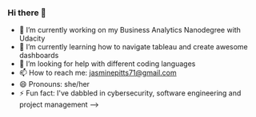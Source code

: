 ### Hi there 👋


- 🔭 I’m currently working on my Business Analytics Nanodegree with Udacity 
- 🌱 I’m currently learning how to navigate tableau and create awesome dashboards
- 🤔 I’m looking for help with different coding languages
- 📫 How to reach me: jasminepitts71@gmail.com
- 😄 Pronouns: she/her
- ⚡ Fun fact: I've dabbled in cybersecurity, software engineering and project management
-->
